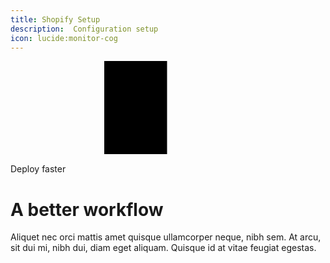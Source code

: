 ```yaml
---
title: Shopify Setup
description:  Configuration setup
icon: lucide:monitor-cog
---
```


<div class="relative isolate overflow-hidden bg-white px-6 py-24 sm:py-32 lg:overflow-visible lg:px-0">
  <div class="absolute inset-0 -z-10 overflow-hidden">
    <svg class="absolute top-0 left-[max(50%,25rem)] h-256 w-512 -translate-x-1/2 mask-[radial-gradient(64rem_64rem_at_top,white,transparent)] stroke-gray-200" aria-hidden="true">
      <defs>
        <pattern id="e813992c-7d03-4cc4-a2bd-151760b470a0" width="200" height="200" x="50%" y="-1" patternUnits="userSpaceOnUse">
          <path d="M100 200V.5M.5 .5H200" fill="none" />
        </pattern>
      </defs>
      <svg x="50%" y="-1" class="overflow-visible fill-gray-50">
        <path d="M-100.5 0h201v201h-201Z M699.5 0h201v201h-201Z M499.5 400h201v201h-201Z M-300.5 600h201v201h-201Z" stroke-width="0" />
      </svg>
      <rect width="100%" height="100%" stroke-width="0" fill="url(#e813992c-7d03-4cc4-a2bd-151760b470a0)" />
    </svg>
  </div>
  <div class="mx-auto grid max-w-screen-2xl grid-cols-1 gap-x-8 gap-y-16 lg:mx-0 lg:max-w-none lg:grid-cols-2 lg:items-start lg:gap-y-10">
    <div class="lg:col-span-2 lg:col-start-1 lg:row-start-1 lg:mx-auto lg:grid lg:w-full lg:max-w-screen-2xl lg:grid-cols-2 lg:gap-x-8 lg:px-8">
      <div class="lg:pr-4">
        <div class="lg:max-w-lg">
          <p class="text-base/7 font-semibold text-indigo-600">Deploy faster</p>
          <h1 class="mt-2 text-4xl font-semibold tracking-tight text-pretty text-gray-900 sm:text-5xl">A better workflow</h1>
          <p class="mt-6 text-xl/8 text-gray-700">Aliquet nec orci mattis amet quisque ullamcorper neque, nibh sem. At arcu, sit dui mi, nibh dui, diam eget aliquam. Quisque id at vitae feugiat egestas.</p>
        </div>
      </div>
    </div>
    <div class="-mt-12 -ml-12 p-12 lg:sticky lg:top-4 lg:col-start-2 lg:row-span-2 lg:row-start-1 lg:overflow-hidden">
      <img class="w-3xl max-w-none rounded-xl bg-gray-900 shadow-xl ring-1 ring-gray-400/10 sm:w-228" src="https://tailwindcss.com/plus-assets/img/component-images/dark-project-app-screenshot.png" alt="">
    </div>
    <div class="lg:col-span-2 lg:col-start-1 lg:row-start-2 lg:mx-auto lg:grid lg:w-full lg:max-w-screen-2xl lg:grid-cols-2 lg:gap-x-8 lg:px-8">
      <div class="lg:pr-4">
        <div class="max-w-xl text-base/7 text-gray-700 lg:max-w-lg">
          <!-- content unchanged -->
        </div>
      </div>
    </div>
  </div>
</div>



